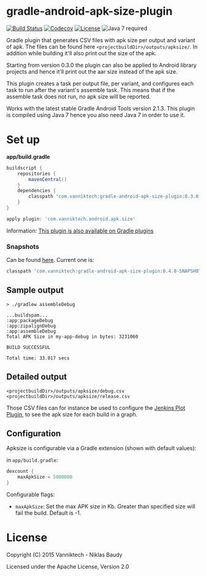 # gradle-android-apk-size-plugin

[![Build Status](https://travis-ci.org/vanniktech/gradle-android-apk-size-plugin.svg?branch=master)](https://travis-ci.org/vanniktech/gradle-android-apk-size-plugin?branch=master)
[![Codecov](https://codecov.io/github/vanniktech/gradle-android-apk-size-plugin/coverage.svg?branch=master)](https://codecov.io/github/vanniktech/gradle-android-apk-size-plugin?branch=master)
[![License](http://img.shields.io/:license-apache-blue.svg)](http://www.apache.org/licenses/LICENSE-2.0.html)
![Java 7 required](https://img.shields.io/badge/java-7-brightgreen.svg)

Gradle plugin that generates CSV files with apk size per output and variant of apk. The files can be found here `<projectbuildDir>/outputs/apksize/`. In addition while building it'll also print out the size of the apk.

Starting from version 0.3.0 the plugin can also be applied to Android library projects and hence it'll print out the aar size instead of the apk size.

This plugin creates a task per output file, per variant, and configures each task to run after the variant's assemble task. This means that if the assemble task does not run, no apk size will be reported.

Works with the latest stable Gradle Android Tools version 2.1.3. This plugin is compiled using Java 7 hence you also need Java 7 in order to use it.

# Set up

**app/build.gradle**

```groovy
buildscript {
    repositories {
        mavenCentral()
    }
    dependencies {
        classpath 'com.vanniktech:gradle-android-apk-size-plugin:0.3.0'
    }
}

apply plugin: 'com.vanniktech.android.apk.size'
```

Information: [This plugin is also available on Gradle plugins](https://plugins.gradle.org/plugin/com.vanniktech.android.apk.size)

### Snapshots

Can be found [here](https://oss.sonatype.org/#nexus-search;quick~gradle-android-apk-size-plugin). Current one is:

```groovy
classpath 'com.vanniktech:gradle-android-apk-size-plugin:0.4.0-SNAPSHOT'
```

## Sample output

```
> ./gradlew assembleDebug

...buildspam...
:app:packageDebug
:app:zipalignDebug
:app:assembleDebug
Total APK Size in my-app-debug in bytes: 3231060

BUILD SUCCESSFUL

Total time: 33.017 secs
```

## Detailed output

```
<projectbuildDir>/outputs/apksize/debug.csv
<projectbuildDir>/outputs/apksize/release.csv
```

Those CSV files can for instance be used to configure the [Jenkins Plot Plugin](https://wiki.jenkins-ci.org/display/JENKINS/Plot+Plugin), to see the apk size for each build in a graph.

## Configuration

Apksize is configurable via a Gradle extension (shown with default values):

in `app/build.gradle`:
```groovy
dexcount {
    maxApkSize = 5800000
}
```

Configurable flags:
- `maxApkSize`: Set the max APK size in Kb. Greater than specified size will fail the build. Default is -1.

# License

Copyright (C) 2015 Vanniktech - Niklas Baudy

Licensed under the Apache License, Version 2.0
